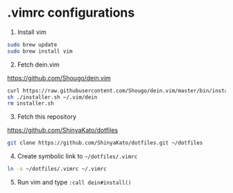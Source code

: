 # .vimrc configurations

1. Install vim

```bash
sudo brew update
sudo brew install vim
```

2. Fetch dein.vim

https://github.com/Shougo/dein.vim

```bash
curl https://raw.githubusercontent.com/Shougo/dein.vim/master/bin/installer.sh > installer.sh
sh ./installer.sh ~/.vim/dein
rm installer.sh
```

3. Fetch this repository

https://github.com/ShinyaKato/dotfiles

```bash
git clone https://github.com/ShinyaKato/dotfiles.git ~/dotfiles
```

4. Create symbolic link to `~/dotfiles/.vimrc`

```bash
ln -s ~/dotfiles/.vimrc ~/.vimrc
```

5. Run vim and type `:call dein#install()`
